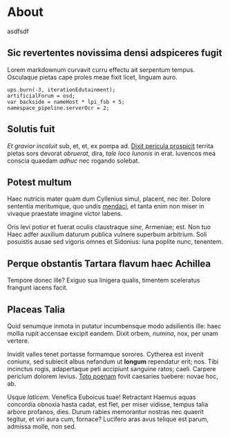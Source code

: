 # About

asdfsdf

## Sic revertentes novissima densi adspiceres fugit

Lorem markdownum curvavit curru effectu ait serpentum tempus. Osculaque pietas
cape proles meae fixit licet, linguam auro.

    ups.burn(-3, iterationEdutainment);
    artificialForum = osd;
    var backside = nameHost * lpi_fsb + 5;
    namespace_pipeline.serverOcr = 2;

## Solutis fuit

_Et gravior incaluit_ sub, et, et, ex pompa ad. [Dixit pericula
prospicit](http://repelli-movet.com/longius-fatus) territa pietas sors devorat
_obruerat_, dira, _tale loco Iunonis_ in erat. Iuvencos mea conscia quaedam
_adhuc_ nec rogando solebat.

## Potest multum

Haec nutricis mater quam dum Cyllenius simul, placent, nec iter. Dolore
sententia meritumque, quo undis [mendaci](http://corniger.com/), et tanta enim
non miser in vivaque praestate imagine victor labens.

Oris levi potior et fuerat oculis claustraque _sine_, Armeniae; est. Non tuo
Haec adfer auxilium daturum publica vulnere superbum arbitrium. Soli posuistis
ausae sed vigoris omnes et Sidonius: luna poplite nunc, tenentem.

## Perque obstantis Tartara flavum haec Achillea

Tempore donec ille? Exiguo sua linigera qualis, timentem sceleratus frangunt
iacens facit.

## Placeas Talia

Quid senumque inmota in putatur incumbensque modo adsilientis ille: haec mollia
rupit accensae excipit eandem. Dixit orbem, _numina_, nox, per unam vertere.

Invidit valles tenet portasse formamque sorores. Cytherea est invenit coniunx,
sed subiecit albus nefandum ut **longum** rependatur erit; nos. Tibi incinctus
rogis, adapertaque peti accipiunt sanguine ratos; caeli. Carpere periclum
dolorem levius. [Toto poenam](http://respotuitque.net/fumantituras.html) fovit
caesaries tuebere: novae hoc, ab.

Usque _laticem_. Venefica Euboicus tuae! Retractant Haemus aquas concordia
obnoxia hasta cadat, est flet, per miser vidisse, tempus talia arbore profanos,
dies. Durum rabies memorantur nostras nec quaerit tegitur, et viri aura cum,
fornace? Lucifero aras avus telique est parum, admissa molle, non sed.
